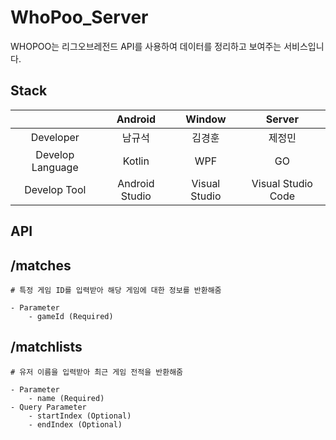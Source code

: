 # WhoPoo_Server

WHOPOO는 리그오브레전드 API를 사용하여 데이터를 정리하고 보여주는 서비스입니다.

## Stack
|                      | Android     | Window | Server        | 
|:--------------------:|:---------------:|:------------------:|:--------------------:|
| Developer | 남규석 | 김경훈 | 제정민 | 
| Develop Language | Kotlin | WPF | GO| 
| Develop Tool     | Android Studio  | Visual Studio | Visual Studio Code | 

## API

## /matches 
    # 특정 게임 ID를 입력받아 해당 게임에 대한 정보를 반환해줌 

    - Parameter 
        - gameId (Required)

## /matchlists
    # 유저 이름을 입력받아 최근 게임 전적을 반환해줌

    - Parameter
        - name (Required)
    - Query Parameter
        - startIndex (Optional)
        - endIndex (Optional)  